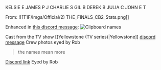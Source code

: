 
KELSIE E 
JAMES P J 
CHARLIE S 
GIL B 
DEREK B
JULIA C 
JOHN E T 

From: ![[T1F/Imgs/Official/2) THE_FINALS_CB2_Stats.png]]

Enhanced in [this discord message](https://discord.com/channels/1008696016318513243/1011929497139953744/1127022533464576000):
![Clipboard names](https://media.discordapp.net/attachments/867045850622722058/1127026042272489482/image.png)

Cast from the TV show [[Yellowstone (TV series)|Yellowstone]]
[discord message](https://discord.com/channels/1008696016318513243/1011929497139953744/1134242804613255279)
Crew photos eyed by Rob

> the names mean more

[Discord link](https://discord.com/channels/1008696016318513243/1011929497139953744/1134629212205088848)
Eyed by Rob
